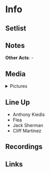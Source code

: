 # Info


## Setlist

## Notes

**Other Acts**: -

## Media 

<details>
  <summary>Pictures</summary>
  <img alt="Flyer" title="Flyer" src="19841212f.jpg" height="200" />-->
</details>

## Line Up

* Anthony Kiedis
* Flea
* Jack Sherman
* Cliff Martinez

## Recordings

## Links